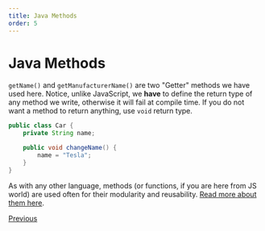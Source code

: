 ```yaml
---
title: Java Methods
order: 5
---
```

# Java Methods

`getName()` and `getManufacturerName()` are two "Getter" methods we have used here. Notice, unlike JavaScript, we **have** to define the return type of any method we write, otherwise it will fail at compile time. If you do not want a method to return anything, use `void` return type.

```java
public class Car {
    private String name;

    public void changeName() {
        name = "Tesla";
    }
}
```

As with any other language, methods (or functions, if you are here from JS world) are used often for their modularity and reusability. [Read more about them here](#TODO).

[Previous](Java-Basics)
